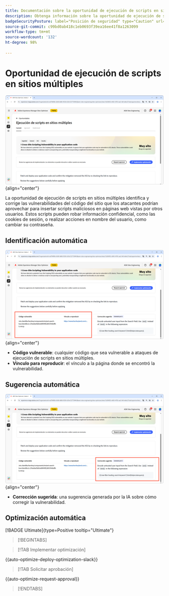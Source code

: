 ```yaml
---
title: Documentación sobre la oportunidad de ejecución de scripts en sitios múltiples
description: Obtenga información sobre la oportunidad de ejecución de scripts en sitios múltiples e identifique y corrija las vulnerabilidades de seguridad del sitio.
badgeSecurityPosture: label="Posición de seguridad" type="Caution" url="../../opportunity-types/security-posture.md" tooltip="Posición de seguridad"
source-git-commit: c99bd0ab418c1eb0693f39ea16ee41f8a1263099
workflow-type: tm+mt
source-wordcount: '132'
ht-degree: 98%

---
```



# Oportunidad de ejecución de scripts en sitios múltiples

![Oportunidad de sitios múltiples](./assets/cross-site-scripting/hero.png){align="center"}

La oportunidad de ejecución de scripts en sitios múltiples identifica y corrige las vulnerabilidades del código del sitio que los atacantes podrían aprovechar para insertar scripts maliciosos en páginas web vistas por otros usuarios. Estos scripts pueden robar información confidencial, como las cookies de sesión, o realizar acciones en nombre del usuario, como cambiar su contraseña.

## Identificación automática

![Identificación automática de la oportunidad en sitios múltiples](./assets/cross-site-scripting/auto-identify.png){align="center"}

* **Código vulnerable**: cualquier código que sea vulnerable a ataques de ejecución de scripts en sitios múltiples.
* **Vínculo para reproducir**: el vínculo a la página donde se encontró la vulnerabilidad.

## Sugerencia automática

![Sugerencia automática de oportunidad en sitios múltiples](./assets/cross-site-scripting/auto-suggest.png){align="center"}

* **Corrección sugerida**: una sugerencia generada por la IA sobre cómo corregir la vulnerabilidad.

## Optimización automática

[!BADGE Ultimate]{type=Positive tooltip="Ultimate"}

>[!BEGINTABS]

>[!TAB Implementar optimización]

{{auto-optimize-deploy-optimization-slack}}

>[!TAB Solicitar aprobación]

{{auto-optimize-request-approval}}

>[!ENDTABS]
